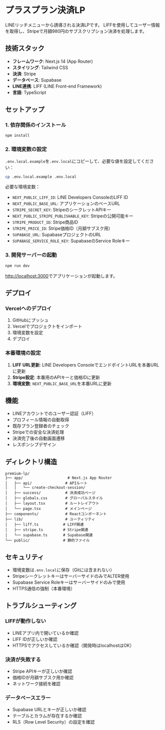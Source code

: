 # プラスプラン決済LP

LINEリッチメニューから誘導される決済LPです。
LIFFを使用してユーザー情報を取得し、Stripeで月額980円のサブスクリプション決済を処理します。

## 技術スタック

- **フレームワーク**: Next.js 14 (App Router)
- **スタイリング**: Tailwind CSS
- **決済**: Stripe
- **データベース**: Supabase
- **LINE連携**: LIFF (LINE Front-end Framework)
- **言語**: TypeScript

## セットアップ

### 1. 依存関係のインストール

```bash
npm install
```

### 2. 環境変数の設定

`.env.local.example`を`.env.local`にコピーして、必要な値を設定してください：

```bash
cp .env.local.example .env.local
```

必要な環境変数：
- `NEXT_PUBLIC_LIFF_ID`: LINE Developers ConsoleのLIFF ID
- `NEXT_PUBLIC_BASE_URL`: アプリケーションのベースURL
- `STRIPE_SECRET_KEY`: StripeのシークレットAPIキー
- `NEXT_PUBLIC_STRIPE_PUBLISHABLE_KEY`: Stripeの公開可能キー
- `STRIPE_PRODUCT_ID`: Stripe商品ID
- `STRIPE_PRICE_ID`: Stripe価格ID（月額サブスク用）
- `SUPABASE_URL`: SupabaseプロジェクトのURL
- `SUPABASE_SERVICE_ROLE_KEY`: SupabaseのService Roleキー

### 3. 開発サーバーの起動

```bash
npm run dev
```

[http://localhost:3000](http://localhost:3000)でアプリケーションが起動します。

## デプロイ

### Vercelへのデプロイ

1. GitHubにプッシュ
2. Vercelでプロジェクトをインポート
3. 環境変数を設定
4. デプロイ

### 本番環境の設定

1. **LIFF URL更新**: LINE Developers ConsoleでエンドポイントURLを本番URLに更新
2. **Stripe設定**: 本番用のAPIキーと価格IDに更新
3. **環境変数**: `NEXT_PUBLIC_BASE_URL`を本番URLに更新

## 機能

- LINEアカウントでのユーザー認証（LIFF）
- プロフィール情報の自動取得
- 既存プラン登録者のチェック
- Stripeでの安全な決済処理
- 決済完了後の自動画面遷移
- レスポンシブデザイン

## ディレクトリ構造

```
premium-lp/
├── app/                    # Next.js App Router
│   ├── api/               # APIルート
│   │   └── create-checkout-session/
│   ├── success/           # 決済成功ページ
│   ├── globals.css        # グローバルスタイル
│   ├── layout.tsx         # ルートレイアウト
│   └── page.tsx           # メインページ
├── components/            # Reactコンポーネント
├── lib/                   # ユーティリティ
│   ├── liff.ts           # LIFF関連
│   ├── stripe.ts         # Stripe関連
│   └── supabase.ts       # Supabase関連
└── public/               # 静的ファイル
```

## セキュリティ

- 環境変数は`.env.local`に保存（Gitには含まれない）
- StripeシークレットキーはサーバーサイドのみでALTER使用
- Supabase Service Roleキーはサーバーサイドのみで使用
- HTTPS通信の強制（本番環境）

## トラブルシューティング

### LIFFが動作しない
- LINEアプリ内で開いているか確認
- LIFF IDが正しいか確認
- HTTPSでアクセスしているか確認（開発時はlocalhostはOK）

### 決済が失敗する
- Stripe APIキーが正しいか確認
- 価格IDが月額サブスク用か確認
- ネットワーク接続を確認

### データベースエラー
- Supabase URLとキーが正しいか確認
- テーブルとカラムが存在するか確認
- RLS（Row Level Security）の設定を確認
